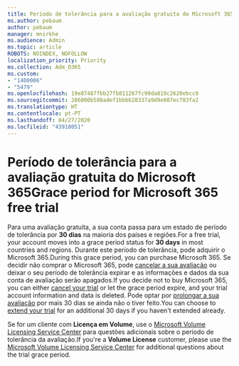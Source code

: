 ```yaml
---
title: Período de tolerância para a avaliação gratuita do Microsoft 365
ms.author: pebaum
author: pebaum
manager: mnirkhe
ms.audience: Admin
ms.topic: article
ROBOTS: NOINDEX, NOFOLLOW
localization_priority: Priority
ms.collection: Adm_O365
ms.custom:
- "1400006"
- "5479"
ms.openlocfilehash: 19e87487fbb27fb811267fc99da819c2620ebcc0
ms.sourcegitcommit: 286000b588adef1bbbb28337a9d9e087ec783fa2
ms.translationtype: HT
ms.contentlocale: pt-PT
ms.lasthandoff: 04/27/2020
ms.locfileid: "43910051"
---
```

# <a name="grace-period-for-microsoft-365-free-trial"></a><span data-ttu-id="6e564-102">Período de tolerância para a avaliação gratuita do Microsoft 365</span><span class="sxs-lookup"><span data-stu-id="6e564-102">Grace period for Microsoft 365 free trial</span></span>

<span data-ttu-id="6e564-103">Para uma avaliação gratuita, a sua conta passa para um estado de período de tolerância por **30 dias** na maioria dos países e regiões.</span><span class="sxs-lookup"><span data-stu-id="6e564-103">For a free trial, your account moves into a grace period status for **30 days** in most countries and regions.</span></span> <span data-ttu-id="6e564-104">Durante este período de tolerância, pode adquirir o Microsoft 365.</span><span class="sxs-lookup"><span data-stu-id="6e564-104">During this grace period, you can purchase Microsoft 365.</span></span> <span data-ttu-id="6e564-105">Se decidir não comprar o Microsoft 365, pode [cancelar a sua avaliação](https://docs.microsoft.com/microsoft-365/commerce/subscriptions/cancel-your-subscription?view=o365-worldwide) ou deixar o seu período de tolerância expirar e as informações e dados da sua conta de avaliação serão apagados.</span><span class="sxs-lookup"><span data-stu-id="6e564-105">If you decide not to buy Microsoft 365, you can either [cancel your trial](https://docs.microsoft.com/microsoft-365/commerce/subscriptions/cancel-your-subscription?view=o365-worldwide) or let the grace period expire, and your trial account information and data is deleted.</span></span> <span data-ttu-id="6e564-106">Pode optar por [prolongar a sua avaliação](https://docs.microsoft.com/microsoft-365/commerce/extend-your-trial) por mais 30 dias se ainda não o tiver feito.</span><span class="sxs-lookup"><span data-stu-id="6e564-106">You can choose to [extend your trial](https://docs.microsoft.com/microsoft-365/commerce/extend-your-trial) for an additional 30 days if you haven't extended already.</span></span>

<span data-ttu-id="6e564-107">Se for um cliente com **Licença em Volume**, use o [Microsoft Volume Licensing Service Center](https://support.microsoft.com/help/4471406/how-to-contact-the-microsoft-volume-licensing-service-center) para questões adicionais sobre o período de tolerância da avaliação.</span><span class="sxs-lookup"><span data-stu-id="6e564-107">If you're a **Volume License** customer, please use the [Microsoft Volume Licensing Service Center](https://support.microsoft.com/help/4471406/how-to-contact-the-microsoft-volume-licensing-service-center) for additional questions about the trial grace period.</span></span>
